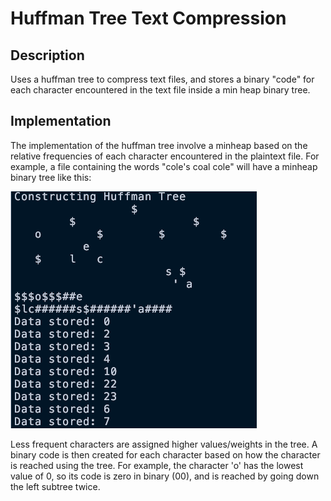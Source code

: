 # Huffman Tree Text Compression

## Description

Uses a huffman tree to compress text files, and stores a binary "code" for each
character encountered in the text file inside a min heap binary tree.

## Implementation

The implementation of the huffman tree involve a minheap based on the
relative frequencies of each character encountered in the plaintext file.
For example, a file containing the words "cole's coal cole" will have a
minheap binary tree like this:

![huffman-tree](images/HuffmanTree.png)

Less frequent characters are assigned higher values/weights in the tree.
A binary code is then created for each character based on how the character is
reached using the tree. For example, the character 'o' has the lowest value of 0,
so its code is zero in binary (00), and is reached by going down the left subtree twice.
